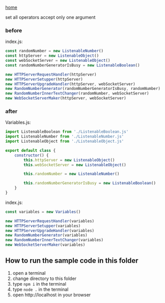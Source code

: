 [home](../README.md)

set all operators accept only one argument
### before
index.js:
```js
const randomNumber = new ListenableNumber()
const httpServer = new ListenableObject()
const webSocketServer = new ListenableObject()
const randomNumberGeneratorIsBusy = new ListenableBoolean()

new HTTPServerRequestHandler(httpServer)
new HTTPServerSetupper(httpServer)
new HTTPServerUpgradeHandler(httpServer, webSocketServer)
new RandomNumberGenerator(randomNumberGeneratorIsBusy, randomNumber)
new RandomNumberInnerTextChanger(randomNumber, webSocketServer)
new WebSocketServerMaker(httpServer, webSocketServer)
```

### after
Variables.js:
```js
import ListenableBoolean from './ListenableBoolean.js'
import ListenableNumber from './ListenableNumber.js'
import ListenableObject from './ListenableObject.js'

export default class {
    constructor() {
        this.httpServer = new ListenableObject()
        this.webSocketServer = new ListenableObject()

        this.randomNumber = new ListenableNumber()

        this.randomNumberGeneratorIsBusy = new ListenableBoolean()
    }
}
```

index.js:
```js
const variables = new Variables()

new HTTPServerRequestHandler(variables)
new HTTPServerSetupper(variables)
new HTTPServerUpgradeHandler(variables)
new RandomNumberGenerator(variables)
new RandomNumberInnerTextChanger(variables)
new WebSocketServerMaker(variables)
```


## How to run the sample code in this folder
1. open a terminal
1. change directory to this folder
1. type `npm i` in the terminal
1. type `node .` in the terminal
1. open http://localhost in your browser